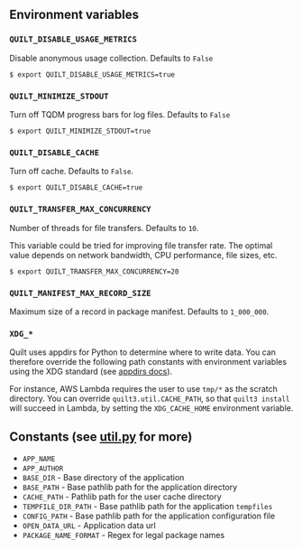## Environment variables
### `QUILT_DISABLE_USAGE_METRICS`
Disable anonymous usage collection. Defaults to `False`
```
$ export QUILT_DISABLE_USAGE_METRICS=true
```
### `QUILT_MINIMIZE_STDOUT`
Turn off TQDM progress bars for log files. Defaults to `False`
```
$ export QUILT_MINIMIZE_STDOUT=true
```
### `QUILT_DISABLE_CACHE`
Turn off cache. Defaults to `False`.
```
$ export QUILT_DISABLE_CACHE=true
```
### `QUILT_TRANSFER_MAX_CONCURRENCY`
Number of threads for file transfers. Defaults to `10`.

This variable could be tried for improving file transfer rate. The optimal value
depends on network bandwidth, CPU performance, file sizes, etc.
```
$ export QUILT_TRANSFER_MAX_CONCURRENCY=20
```
### `QUILT_MANIFEST_MAX_RECORD_SIZE`
Maximum size of a record in package manifest. Defaults to `1_000_000`.

### `XDG_*`
Quilt uses appdirs for Python to determine where to write data. You can therefore
override the following path constants with environment variables using the XDG
standard (see [appdirs docs](https://pypi.org/project/appdirs/)).

For instance, AWS Lambda requires the user to use `tmp/*` as the scratch
directory. You can override `quilt3.util.CACHE_PATH`, so that `quilt3 install` will succeed
in Lambda, by setting the `XDG_CACHE_HOME` environment variable.


## Constants (see [util.py](https://github.com/quiltdata/quilt/blob/master/api/python/quilt3/util.py) for more)

- `APP_NAME`
- `APP_AUTHOR`
- `BASE_DIR` - Base directory of the application
- `BASE_PATH` - Base pathlib path for the application directory
- `CACHE_PATH` - Pathlib path for the user cache directory
- `TEMPFILE_DIR_PATH` - Base pathlib path for the application `tempfiles`
- `CONFIG_PATH` - Base pathlib path for the application configuration file
- `OPEN_DATA_URL` - Application data url
- `PACKAGE_NAME_FORMAT` - Regex for legal package names
